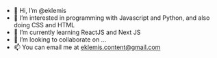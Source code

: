 - 👋 Hi, I’m @eklemis
- 👀 I’m interested in programming with Javascript and Python, and also doing CSS and HTML
- 🌱 I’m currently learning ReactJS and Next JS
- 💞️ I’m looking to collaborate on ...
- 📫 You can email me at eklemis.content@gmail.com

<!---
eklemis/eklemis is a ✨ special ✨ repository because its `README.md` (this file) appears on your GitHub profile.
You can click the Preview link to take a look at your changes.
--->
